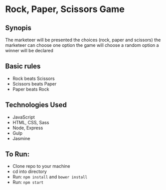 Rock, Paper, Scissors Game
===========================

## Synopis
The marketeer will be presented the choices (rock, paper and scissors)
the marketeer can choose one option
the game will choose a random option
a winner will be declared


## Basic rules
- Rock beats Scissors
- Scissors beats Paper
- Paper beats Rock


## Technologies Used
- JavaScript
- HTML, CSS, Sass
- Node, Express
- Gulp
- Jasmine


## To Run:

* Clone repo to your machine
* cd into directory
* Run: ```npm install``` and ```bower install```
* Run: ```npm start```
